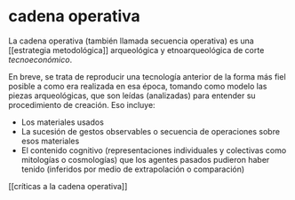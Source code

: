 # cadena operativa
La cadena operativa (también llamada secuencia operativa) es una [[estrategia metodológica]] arqueológica y etnoarqueológica de corte *tecnoeconómico*.

En breve, se trata de reproducir una tecnología anterior de la forma más fiel posible a como era realizada en esa época, tomando como modelo las piezas arqueológicas, que son leídas (analizadas) para entender su procedimiento de creación. Eso incluye:

- Los materiales usados
- La sucesión de gestos observables o secuencia de operaciones sobre esos materiales
- El contenido cognitivo (representaciones individuales y colectivas como mitologías o cosmologías) que los agentes pasados pudieron haber tenido (inferidos por medio de extrapolación o comparación)

[[críticas a la cadena operativa]]
